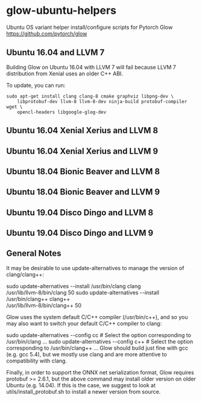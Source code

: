 # glow-ubuntu-helpers
Ubuntu OS variant helper install/configure scripts for Pytorch Glow <https://github.com/pytorch/glow>

## Ubuntu 16.04 and LLVM 7
Building Glow on Ubuntu 16.04 with LLVM 7 will fail because LLVM 7 distribution from Xenial uses an older C++ ABI.

To update, you can run:

    sudo apt-get install clang clang-8 cmake graphviz libpng-dev \
        libprotobuf-dev llvm-8 llvm-8-dev ninja-build protobuf-compiler wget \
        opencl-headers libgoogle-glog-dev

## Ubuntu 16.04 Xenial Xerius and LLVM 8

## Ubuntu 16.04 Xenial Xerius and LLVM 9

## Ubuntu 18.04 Bionic Beaver and LLVM 8

## Ubuntu 18.04 Bionic Beaver and LLVM 9

## Ubuntu 19.04 Disco Dingo and LLVM 8

## Ubuntu 19.04 Disco Dingo and LLVM 9

## General Notes

It may be desirable to use update-alternatives to manage the version of clang/clang++:

sudo update-alternatives --install /usr/bin/clang clang \
    /usr/lib/llvm-8/bin/clang 50
sudo update-alternatives --install /usr/bin/clang++ clang++ \
    /usr/lib/llvm-8/bin/clang++ 50

Glow uses the system default C/C++ compiler (/usr/bin/c++), and so you may also want to switch your default C/C++ compiler to clang:

sudo update-alternatives --config cc
    # Select the option corresponding to /usr/bin/clang ...
sudo update-alternatives --config c++
    # Select the option corresponding to /usr/bin/clang++ ...
Glow should build just fine with gcc (e.g. gcc 5.4), but we mostly use clang and are more attentive to compatibility with clang.

Finally, in order to support the ONNX net serialization format, Glow requires protobuf >= 2.6.1, but the above command may install older version on older Ubuntu (e.g. 14.04). If this is the case, we suggest to look at utils/install_protobuf.sh to install a newer version from source.
